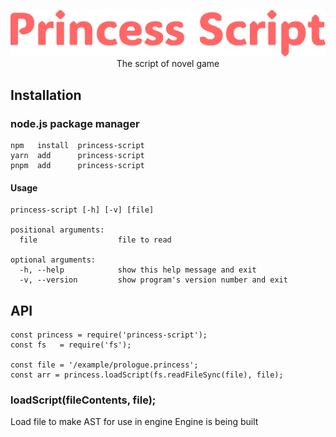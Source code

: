 <div align="center">
  
  ![](./PrincessScript.svg?raw=true)
  <br>The script of novel game

</div>

## Installation

### node.js package manager
```
npm   install  princess-script
yarn  add      princess-script
pnpm  add      princess-script
```
#### Usage
```
princess-script [-h] [-v] [file]

positional arguments:
  file                  file to read

optional arguments:
  -h, --help            show this help message and exit
  -v, --version         show program's version number and exit
```
## API
```
const princess = require('princess-script');
const fs   = require('fs');

const file = '/example/prologue.princess';
const arr = princess.loadScript(fs.readFileSync(file), file);
```
### loadScript(fileContents, file);
Load file to make AST for use in engine
Engine is being built
